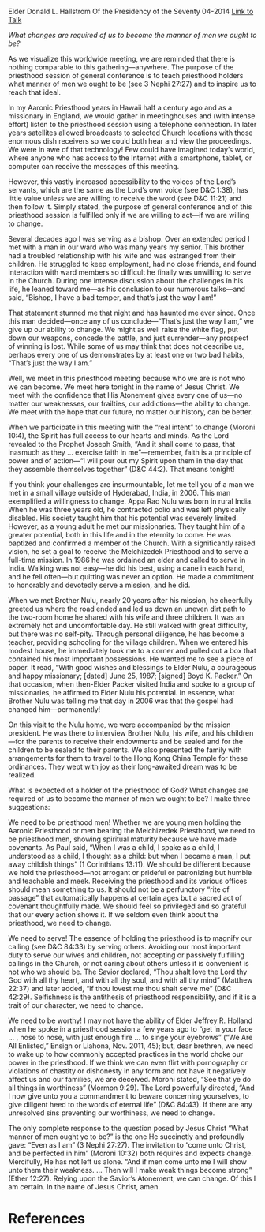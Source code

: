 Elder Donald L. Hallstrom
Of the Presidency of the Seventy
04-2014
[Link to Talk](https://www.churchofjesuschrist.org/study/general-conference/2014/04/what-manner-of-men?lang=eng)

_What changes are required of us to become the manner of men we ought to be?_

As we visualize this worldwide meeting, we are reminded that there is nothing comparable to this gathering—anywhere. The purpose of the priesthood session of general conference is to teach priesthood holders what manner of men we ought to be (see 3 Nephi 27:27) and to inspire us to reach that ideal.

In my Aaronic Priesthood years in Hawaii half a century ago and as a missionary in England, we would gather in meetinghouses and (with intense effort) listen to the priesthood session using a telephone connection. In later years satellites allowed broadcasts to selected Church locations with those enormous dish receivers so we could both hear and view the proceedings. We were in awe of that technology! Few could have imagined today’s world, where anyone who has access to the Internet with a smartphone, tablet, or computer can receive the messages of this meeting.

However, this vastly increased accessibility to the voices of the Lord’s servants, which are the same as the Lord’s own voice (see D&C 1:38), has little value unless we are willing to receive the word (see D&C 11:21) and then follow it. Simply stated, the purpose of general conference and of this priesthood session is fulfilled only if we are willing to act—if we are willing to change.

Several decades ago I was serving as a bishop. Over an extended period I met with a man in our ward who was many years my senior. This brother had a troubled relationship with his wife and was estranged from their children. He struggled to keep employment, had no close friends, and found interaction with ward members so difficult he finally was unwilling to serve in the Church. During one intense discussion about the challenges in his life, he leaned toward me—as his conclusion to our numerous talks—and said, “Bishop, I have a bad temper, and that’s just the way I am!”

That statement stunned me that night and has haunted me ever since. Once this man decided—once any of us conclude—“That’s just the way I am,” we give up our ability to change. We might as well raise the white flag, put down our weapons, concede the battle, and just surrender—any prospect of winning is lost. While some of us may think that does not describe us, perhaps every one of us demonstrates by at least one or two bad habits, “That’s just the way I am.”

Well, we meet in this priesthood meeting because who we are is not who we can become. We meet here tonight in the name of Jesus Christ. We meet with the confidence that His Atonement gives every one of us—no matter our weaknesses, our frailties, our addictions—the ability to change. We meet with the hope that our future, no matter our history, can be better.

When we participate in this meeting with the “real intent” to change (Moroni 10:4), the Spirit has full access to our hearts and minds. As the Lord revealed to the Prophet Joseph Smith, “And it shall come to pass, that inasmuch as they … exercise faith in me”—remember, faith is a principle of power and of action—“I will pour out my Spirit upon them in the day that they assemble themselves together” (D&C 44:2). That means tonight!

If you think your challenges are insurmountable, let me tell you of a man we met in a small village outside of Hyderabad, India, in 2006. This man exemplified a willingness to change. Appa Rao Nulu was born in rural India. When he was three years old, he contracted polio and was left physically disabled. His society taught him that his potential was severely limited. However, as a young adult he met our missionaries. They taught him of a greater potential, both in this life and in the eternity to come. He was baptized and confirmed a member of the Church. With a significantly raised vision, he set a goal to receive the Melchizedek Priesthood and to serve a full-time mission. In 1986 he was ordained an elder and called to serve in India. Walking was not easy—he did his best, using a cane in each hand, and he fell often—but quitting was never an option. He made a commitment to honorably and devotedly serve a mission, and he did.

When we met Brother Nulu, nearly 20 years after his mission, he cheerfully greeted us where the road ended and led us down an uneven dirt path to the two-room home he shared with his wife and three children. It was an extremely hot and uncomfortable day. He still walked with great difficulty, but there was no self-pity. Through personal diligence, he has become a teacher, providing schooling for the village children. When we entered his modest house, he immediately took me to a corner and pulled out a box that contained his most important possessions. He wanted me to see a piece of paper. It read, “With good wishes and blessings to Elder Nulu, a courageous and happy missionary; [dated] June 25, 1987; [signed] Boyd K. Packer.” On that occasion, when then-Elder Packer visited India and spoke to a group of missionaries, he affirmed to Elder Nulu his potential. In essence, what Brother Nulu was telling me that day in 2006 was that the gospel had changed him—permanently!

On this visit to the Nulu home, we were accompanied by the mission president. He was there to interview Brother Nulu, his wife, and his children—for the parents to receive their endowments and be sealed and for the children to be sealed to their parents. We also presented the family with arrangements for them to travel to the Hong Kong China Temple for these ordinances. They wept with joy as their long-awaited dream was to be realized.



What is expected of a holder of the priesthood of God? What changes are required of us to become the manner of men we ought to be? I make three suggestions:





We need to be priesthood men! Whether we are young men holding the Aaronic Priesthood or men bearing the Melchizedek Priesthood, we need to be priesthood men, showing spiritual maturity because we have made covenants. As Paul said, “When I was a child, I spake as a child, I understood as a child, I thought as a child: but when I became a man, I put away childish things” (1 Corinthians 13:11). We should be different because we hold the priesthood—not arrogant or prideful or patronizing but humble and teachable and meek. Receiving the priesthood and its various offices should mean something to us. It should not be a perfunctory “rite of passage” that automatically happens at certain ages but a sacred act of covenant thoughtfully made. We should feel so privileged and so grateful that our every action shows it. If we seldom even think about the priesthood, we need to change.





We need to serve! The essence of holding the priesthood is to magnify our calling (see D&C 84:33) by serving others. Avoiding our most important duty to serve our wives and children, not accepting or passively fulfilling callings in the Church, or not caring about others unless it is convenient is not who we should be. The Savior declared, “Thou shalt love the Lord thy God with all thy heart, and with all thy soul, and with all thy mind” (Matthew 22:37) and later added, “If thou lovest me thou shalt serve me” (D&C 42:29). Selfishness is the antithesis of priesthood responsibility, and if it is a trait of our character, we need to change.





We need to be worthy! I may not have the ability of Elder Jeffrey R. Holland when he spoke in a priesthood session a few years ago to “get in your face … , nose to nose, with just enough fire … to singe your eyebrows” (“We Are All Enlisted,” Ensign or Liahona, Nov. 2011, 45); but, dear brethren, we need to wake up to how commonly accepted practices in the world choke our power in the priesthood. If we think we can even flirt with pornography or violations of chastity or dishonesty in any form and not have it negatively affect us and our families, we are deceived. Moroni stated, “See that ye do all things in worthiness” (Mormon 9:29). The Lord powerfully directed, “And I now give unto you a commandment to beware concerning yourselves, to give diligent heed to the words of eternal life” (D&C 84:43). If there are any unresolved sins preventing our worthiness, we need to change.





The only complete response to the question posed by Jesus Christ “What manner of men ought ye to be?” is the one He succinctly and profoundly gave: “Even as I am” (3 Nephi 27:27). The invitation to “come unto Christ, and be perfected in him” (Moroni 10:32) both requires and expects change. Mercifully, He has not left us alone. “And if men come unto me I will show unto them their weakness. … Then will I make weak things become strong” (Ether 12:27). Relying upon the Savior’s Atonement, we can change. Of this I am certain. In the name of Jesus Christ, amen.

# References
